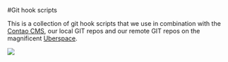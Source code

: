 #Git hook scripts

This is a collection of git hook scripts that we use in combination with the [Contao CMS](http://contao.org), our local GIT repos and our remote GIT repos on the magnificent [Uberspace](http://uberspace.de).

![](http://ryanflorence.com/deploying-websites-with-a-tiny-git-hook/image.jpg "")
